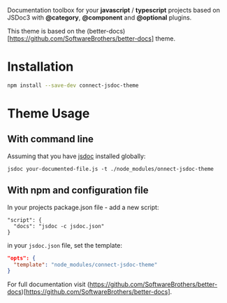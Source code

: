 
Documentation toolbox for your **javascript** / **typescript** projects based on JSDoc3 with **@category**, **@component** and **@optional** plugins.

This theme is based on the (better-docs)[https://github.com/SoftwareBrothers/better-docs] theme.

# Installation

```sh
npm install --save-dev connect-jsdoc-theme
```

# Theme Usage

## With command line

Assuming that you have [jsdoc](https://github.com/jsdoc/jsdoc) installed globally:

```
jsdoc your-documented-file.js -t ./node_modules/onnect-jsdoc-theme
```

## With npm and configuration file

In your projects package.json file - add a new script:

```
"script": {
  "docs": "jsdoc -c jsdoc.json"
}
```

in your `jsdoc.json` file, set the template:

```json
"opts": {
  "template": "node_modules/connect-jsdoc-theme"
}
```

For full documentation visit (https://github.com/SoftwareBrothers/better-docs)[https://github.com/SoftwareBrothers/better-docs].